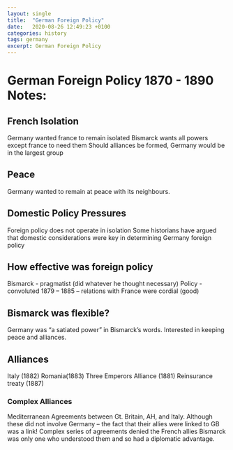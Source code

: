 ```yaml
---
layout: single
title:  "German Foreign Policy"
date:   2020-08-26 12:49:23 +0100
categories: history
tags: germany
excerpt: German Foreign Policy
---
```


# German Foreign Policy 1870 - 1890 Notes:

## French Isolation
Germany wanted france to remain isolated
Bismarck wants all powers except france to need them
Should alliances be formed, Germany would be in the largest group

## Peace 
Germany wanted to remain at peace with its neighbours.

## Domestic Policy Pressures 
Foreign policy does not operate in isolation
Some historians have argued that domestic considerations were key in determining Germany foreign policy

## How effective was foreign policy 
Bismarck - pragmatist (did whatever he thought necessary)
Policy -  convoluted
1879 – 1885 – relations with France were cordial (good)

## Bismarck was flexible? 
Germany was “a satiated power” in Bismarck’s words.
Interested in keeping peace and alliances.

## Alliances 
Italy (1882)
Romania(1883)
Three Emperors Alliance (1881)
Reinsurance treaty (1887)

### Complex Alliances
Mediterranean Agreements between Gt. Britain, AH, and Italy.  Although these did not involve Germany – the fact that their allies were linked to GB was a link!
Complex series of agreements denied the French allies
Bismarck was only one who understood them and so had a diplomatic advantage.



